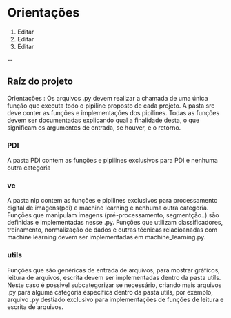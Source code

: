 # Orientações

1. Editar
2. Editar
3. Editar

--

## Raíz do projeto
Orientações :
Os arquivos .py devem realizar a chamada de uma única função que executa todo o pipiline proposto de cada projeto. A pasta src deve conter as funções e implementações dos pipilines. Todas as funções devem ser documentadas explicando qual a finalidade desta, o que significam os argumentos de entrada, se houver, e o retorno.

### PDI
A pasta PDI contem as funções e pipilines exclusivos para PDI e nenhuma outra categoria

### vc
A pasta nlp contem as funções e pipilines exclusivos para processamento digital de imagens(pdi) e machine learning e nenhuma outra categoria. Funções que manipulam imagens (pré-processamento, segmentção..) são definidas e implementadas nesse .py. Funções que utilizam classificadores, treinamento, normalização de dados e outras técnicas relacioanadas com machine learning devem ser implementadas em machine_learning.py.

### utils
Funções que são genéricas de entrada de arquivos, para mostrar gráficos, leitura de arquivos, escrita devem ser implementadas dentro da pasta utils. Neste caso é possivel subcategorizar se necessário, criando mais arquivos .py para alguma categoria específica dentro da pasta utils, por exemplo, arquivo .py destiado exclusivo para implementações de funções de leitura e escrita de arquivos.



